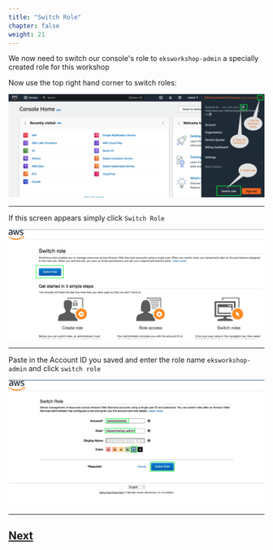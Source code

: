 ```yaml
---
title: "Switch Role"
chapter: false
weight: 21
---
```


We now need to switch our console's role to `eksworkshop-admin` a specially created role for this workshop


Now use the top right hand corner to switch roles:

![c9after](../../static/images/role3a.png)

------

If this screen appears simply click `Switch Role`

![c9after](../../static/images/050-role1a.png)

----


Paste in the Account ID you saved and enter the role name `eksworkshop-admin` and click `switch role`

![c9after](../../static/images/role4.png)

-----

## [Next](./workspace.md)

